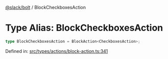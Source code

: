 [@slack/bolt](../index.md) / BlockCheckboxesAction

# Type Alias: BlockCheckboxesAction

```ts
type BlockCheckboxesAction = BlockAction<CheckboxesAction>;
```

Defined in: [src/types/actions/block-action.ts:341](https://github.com/slackapi/bolt-js/blob/main/src/types/actions/block-action.ts#L341)
